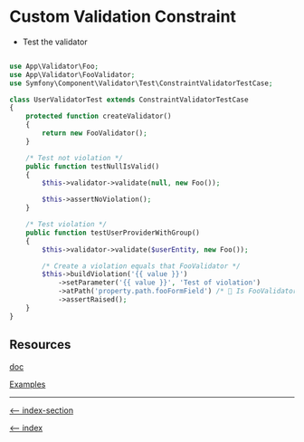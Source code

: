 # Custom Validation Constraint

-   Test the validator

```php

use App\Validator\Foo;
use App\Validator\FooValidator;
use Symfony\Component\Validator\Test\ConstraintValidatorTestCase;

class UserValidatorTest extends ConstraintValidatorTestCase
{
    protected function createValidator()
    {
        return new FooValidator();
    }

    /* Test not violation */
    public function testNullIsValid()
    {
        $this->validator->validate(null, new Foo());

        $this->assertNoViolation();
    }

    /* Test violation */
    public function testUserProviderWithGroup()
    {
        $this->validator->validate($userEntity, new Foo());

        /* Create a violation equals that FooValidator */
        $this->buildViolation('{{ value }}')
            ->setParameter('{{ value }}', 'Test of violation')
            ->atPath('property.path.fooFormField') /* 🧐 Is FooValidator has atPath() */
            ->assertRaised();
    }
}

```

## Resources

[doc](https://symfony.com/doc/current/validation/custom_constraint.html#testing-custom-constraints)

[Examples](https://github.com/symfony/validator/blob/6.2/Tests/Constraints/EmailValidatorTest.php)

---

[<-- index-section](/testing/index.md)

[<-- index](/README.md)
